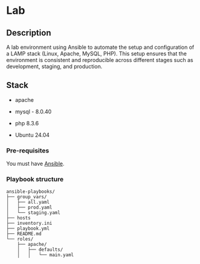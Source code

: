 # Lab

## Description

A lab environment using Ansible to automate the setup and configuration of a LAMP stack (Linux, Apache, MySQL, PHP). This setup ensures that the environment is consistent and reproducible across different stages such as development, staging, and production.

## Stack

* apache

* mysql - 8.0.40

* php 8.3.6

* Ubuntu 24.04

### Pre-requisites
You must have [Ansible](https://docs.ansible.com/ansible/latest/installation_guide/intro_installation.html#pipx-install).

### Playbook structure 

```
ansible-playbooks/
├── group_vars/
│   ├── all.yaml
│   ├── prod.yaml
│   └── staging.yaml
├── hosts
├── inventory.ini
├── playbook.yml
├── README.md
└── roles/
    ├── apache/
    │   ├── defaults/
    │   │   └── main.yaml
    │   ├── files/
    │   │   └── apache.conf.j2
    │   ├── handlers/
    │   │   └── main.yaml
    │   └── tasks/
    │       └── main.yaml
    ├── deployredexweb/
    │   ├── defaults/
    │   │   └── main.yaml
    │   └── tasks/
    │       └── main.yaml
    ├── mysql/
    │   ├── defaults/
    │   │   └── main.yaml
    │   └── tasks/
    │       └── main.yaml
    ├── mysqlbackup/
    │   ├── defaults/
    │   │   └── main.yaml
    │   ├── tasks/
    │   │   └── main.yaml
    │   └── templates/
    │       └── backup_mysql.sh.j2
    └── php/
        ├── defaults/
        │   └── main.yaml
        ├── handlers/
        │   └── main.yaml
        └── tasks/
            └── main.yaml
```

`files/`: directory containing templates and other files required by the playbook.

`tasks/`: directory to store execute steps.

`group_vars/`: directory to save variable files. A default.yml var file is included by default.

`playbook.yml`: the playbook file.

Feature: 

* Setup apache, php, mysql, backup, deploy website with CI.

## How to use

Add ssh key on local `ansible_ssh_private_key_file=~/.ssh/google_compute_engine`.

Update variables in `ansible-playbooks/group_vars`

`all.yaml`: All env

`prod.yaml`: Production env

`staging.yaml` Staging env

Apply entire playbooks

```
cd ansible-playbooks
ansible-playbook playbook.yml -i inventory.ini --limit staging
```

Apply deploy web:
```
ansible-playbook playbook.yml -i inventory.ini --limit staging --tags=deploy
```

## How to release app from GH actions

Create feature branch -> main -> prereleased (staging) -> released (prod)

## Expected results

Connect web via IP: http://34.126.80.103/

Output:

`Connected to MySQL successfully! With version 0.1.2`
